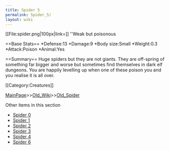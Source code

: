 ```yaml
---
title: Spider 5
permalink: Spider_5/
layout: wiki
---
```

[[File:spider.png|100px|link=]] ''Weak but poisonous

==Base Stats==
*Defense:13
*Damage:9
*Body size:Small
*Weight:0.3
*Attack:Poison
*Animal:Yes

==Summary==
Huge spiders but they are not giants. They are off-spring of something far bigger and worse but sometimes find themselves in dark elf dungeons. You are happily levelling up when one of these poison you and you realise it is all over.

[[Category:Creatures]]

[MainPage](/keeperrl_wiki/ "wikilink")>>[Old_Wiki](/keeperrl_wiki/Old_Wiki "wikilink")>>[Old_Spider](/keeperrl_wiki/Old_Spider "wikilink")

Other items in this section
-    [Spider 0](/keeperrl_wiki/Spider_0 "wikilink")
-    [Spider 1](/keeperrl_wiki/Spider_1 "wikilink")
-    [Spider 2](/keeperrl_wiki/Spider_2 "wikilink")
-    [Spider 3](/keeperrl_wiki/Spider_3 "wikilink")
-    [Spider 4](/keeperrl_wiki/Spider_4 "wikilink")
-    [Spider 6](/keeperrl_wiki/Spider_6 "wikilink")
